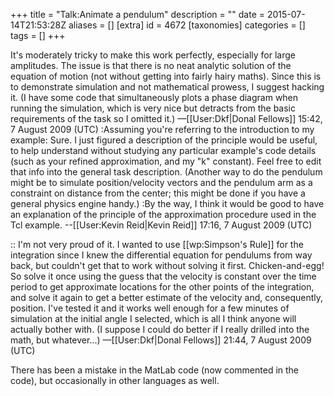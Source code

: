 +++
title = "Talk:Animate a pendulum"
description = ""
date = 2015-07-14T21:53:28Z
aliases = []
[extra]
id = 4672
[taxonomies]
categories = []
tags = []
+++

It's moderately tricky to make this work perfectly, especially for large amplitudes. The issue is that there is no neat analytic solution of the equation of motion (not without getting into fairly hairy maths). Since this is to demonstrate simulation and not mathematical prowess, I suggest hacking it. (I have some code that simultaneously plots a phase diagram when running the simulation, which is very nice but detracts from the basic requirements of the task so I omitted it.) —[[User:Dkf|Donal Fellows]] 15:42, 7 August 2009 (UTC)
:Assuming you're referring to the introduction to my example: Sure. I just figured a description of the principle would be useful, to help understand without studying any particular example's code details (such as your refined approximation, and my "k" constant). Feel free to edit that info into the general task description. (Another way to do the pendulum might be to simulate position/velocity vectors and the pendulum arm as a constraint on distance from the center; this might be done if you have a general physics engine handy.)
:By the way, I think it would be good to have an explanation of the principle of the approximation procedure used in the Tcl example. --[[User:Kevin Reid|Kevin Reid]] 17:16, 7 August 2009 (UTC)

:: I'm not very proud of it. I wanted to use [[wp:Simpson's Rule]] for the integration since I knew the differential equation for pendulums from way back, but couldn't get that to work without solving it first. Chicken-and-egg! So solve it once using the guess that the velocity is constant over the time period to get approximate locations for the other points of the integration, and solve it again to get a better estimate of the velocity and, consequently, position. I've tested it and it works well enough for a few minutes of simulation at the initial angle I selected, which is all I think anyone will actually bother with. (I suppose I could do better if I really drilled into the math, but whatever...) —[[User:Dkf|Donal Fellows]] 21:44, 7 August 2009 (UTC)

There has been a mistake in the MatLab code (now commented in the code), but occasionally in other languages as well.
